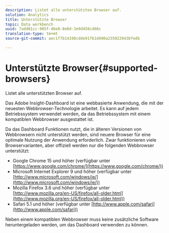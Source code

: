 ```yaml
---
description: Listet alle unterstützten Browser auf.
solution: Analytics
title: Unterstützte Browser
topic: Data workbench
uuid: 7add01cc-905f-46e8-8e0d-3e9d458c466c
translation-type: tm+mt
source-git-commit: aec1f7b14198cdde91f61d490a235022943bfedb

---
```



# Unterstützte Browser{#supported-browsers} 

Listet alle unterstützten Browser auf.

Das Adobe Insight-Dashboard ist eine webbasierte Anwendung, die mit der neuesten Webbrowser-Technologie arbeitet. Es kann auf jedem Betriebssystem verwendet werden, da das Betriebssystem mit einem kompatiblen Webbrowser ausgestattet ist.

Da das Dashboard Funktionen nutzt, die in älteren Versionen von Webbrowsern nicht unterstützt werden, sind neuere Browser für eine optimale Nutzung der Anwendung erforderlich. Zwar funktionieren viele Browservarianten, aber offiziell werden nur die folgenden Webbrowser unterstützt:

* Google Chrome 15 und höher (verfügbar unter [https://www.google.com/chrome/](https://www.google.com/chrome/))
* Microsoft Internet Explorer 9 und höher (verfügbar unter [http://www.microsoft.com/windows/ie/](http://www.microsoft.com/windows/ie/))
* Mozilla Firefox 3.6 und höher (verfügbar unter [http://www.mozilla.org/en-US/firefox/all-older.html](http://www.mozilla.org/en-US/firefox/all-older.html))
* Safari 5.1 und höher (verfügbar unter [http://www.apple.com/safari](http://www.apple.com/safari))

Neben einem kompatiblen Webbrowser muss keine zusätzliche Software heruntergeladen werden, um das Dashboard verwenden zu können.
